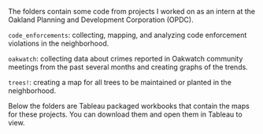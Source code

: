 The folders contain some code from projects I worked on as an intern at the Oakland Planning and Development Corporation (OPDC). 

`code_enforcements`: collecting, mapping, and analyzing code enforcement violations in the neighborhood.

`oakwatch`: collecting data about crimes reported in Oakwatch community meetings from the past several months and creating graphs of the trends.

`trees!`: creating a map for all trees to be maintained or planted in the neighborhood.

Below the folders are Tableau packaged workbooks that contain the maps for these projects. You can download them and open them in Tableau to view. 
